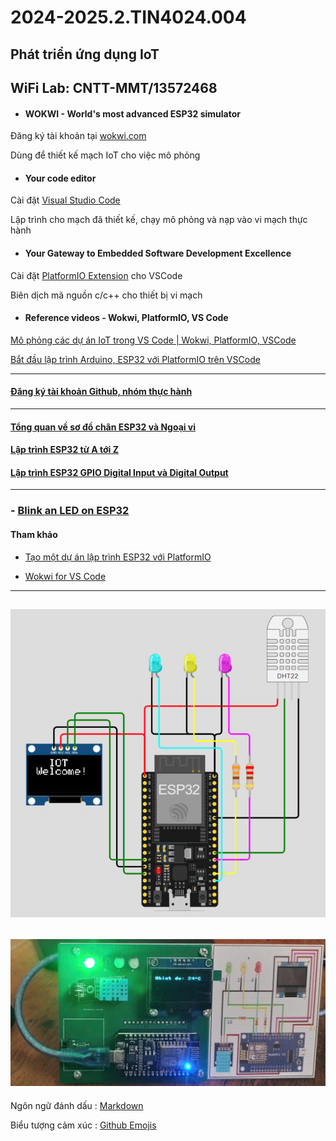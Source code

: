 # 2024-2025.2.TIN4024.004
## Phát triển ứng dụng IoT
## WiFi Lab: CNTT-MMT/13572468

- #### WOKWI - World's most advanced ESP32 simulator
Đăng ký tài khoản tại [wokwi.com](https://wokwi.com/)

Dùng để thiết kế mạch IoT cho việc mô phỏng

- #### Your code editor
Cài đặt [Visual Studio Code](https://code.visualstudio.com/)

Lập trình cho mạch đã thiết kế, chạy mô phỏng và nạp vào vi mạch thực hành

- #### Your Gateway to Embedded Software Development Excellence
Cài đặt [PlatformIO Extension](https://platformio.org/) cho VSCode

Biên dịch mã nguồn c/c++ cho thiết bị vi mạch


- #### Reference videos - Wokwi, PlatformIO, VS Code

[Mô phỏng các dự án IoT trong VS Code | Wokwi, PlatformIO, VSCode](https://www.youtube.com/watch?v=9pTZL934k2s)

[Bắt đầu lập trình Arduino, ESP32 với PlatformIO trên VSCode](https://www.youtube.com/watch?v=20eakkralUs)

---
#### [Đăng ký tài khoản Github, nhóm thực hành](https://docs.google.com/spreadsheets/d/15aRVi8PURtXOAVGbCgaXe8SelJ5_0oaF/edit?gid=109107554#gid=109107554)
---
#### [Tổng quan về sơ đồ chân ESP32 và Ngoại vi](https://khuenguyencreator.com/tong-quan-ve-so-do-chan-esp32-va-ngoai-vi/)
#### [Lập trình ESP32 từ A tới Z](https://khuenguyencreator.com/lap-trinh-esp32-tu-a-toi-z/)
#### [Lập trình ESP32 GPIO Digital Input và Digital Output](https://khuenguyencreator.com/lap-trinh-esp32-gpio-digital-input-va-digital-output/)
---
### - [Blink an LED on ESP32](https://wokwi.com/projects/305566932847821378)
#### Tham khảo

  + [Tạo một dự án lập trình ESP32 với PlatformIO](https://khuenguyencreator.com/huong-dan-cai-dat-platform-io-lap-trinh-esp32/#Huong_dan_su_dung_Platform_IO_lap_trinh_ESP32)

  + [Wokwi for VS Code](https://docs.wokwi.com/vscode/getting-started)

-------------------------------
![](https://raw.githubusercontent.com/vvdung-husc/2024-2025.2.TIN4024.006/refs/heads/main/_Documents/diagram_one.png)
-------------------------------
![](https://raw.githubusercontent.com/vvdung-husc/2024-2025.2.TIN4024.006/refs/heads/main/_Documents/diagram_two.png)
-------------------------------
Ngôn ngữ đánh dấu : [Markdown](https://github.com/vvdung-husc/2024-2025.2.TIN4024.006/blob/main/_Documents/Markdown_Syntax.md)

Biểu tượng cảm xúc : [Github Emojis](https://github.com/vvdung-husc/2024-2025.2.TIN4024.006/blob/main/_Documents/Github_Emojis.md)


